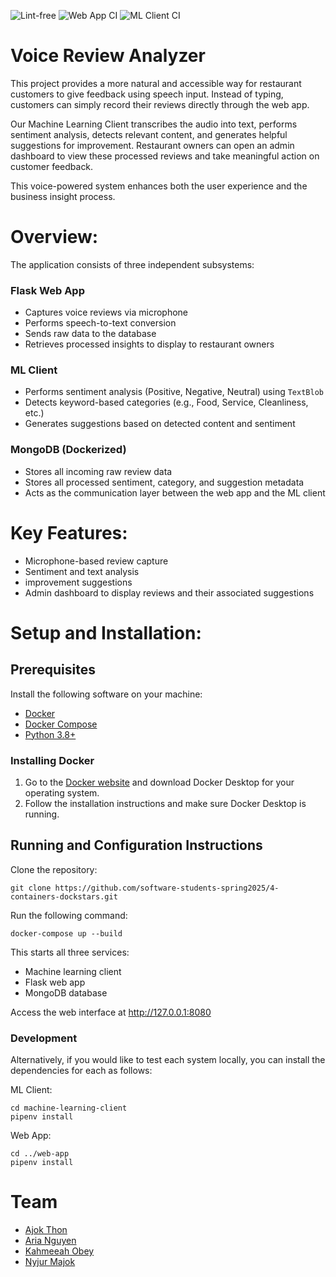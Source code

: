 ![Lint-free](https://github.com/nyu-software-engineering/containerized-app-exercise/actions/workflows/lint.yml/badge.svg)
![Web App CI](https://github.com/software-students-spring2025/4-containers-dockstars/actions/workflows/web-app-ci.yml/badge.svg?branch=main)
![ML Client CI](https://github.com/software-students-spring2025/4-containers-dockstars/actions/workflows/machine-learning-client-ci.yml/badge.svg?branch=main)

# Voice Review Analyzer 

This project provides a more natural and accessible way for restaurant customers to give feedback using speech input. Instead of typing, customers can simply record their reviews directly through the web app.

Our Machine Learning Client transcribes the audio into text, performs sentiment analysis, detects relevant content, and generates helpful suggestions for improvement. Restaurant owners can open an admin dashboard to view these processed reviews and take meaningful action on customer feedback.

This voice-powered system enhances both the user experience and the business insight process.

# Overview:
The application consists of three independent subsystems:

### Flask Web App
- Captures voice reviews via microphone
- Performs speech-to-text conversion
- Sends raw data to the database
- Retrieves processed insights to display to restaurant owners

### ML Client
- Performs sentiment analysis (Positive, Negative, Neutral) using ```TextBlob```
-  Detects keyword-based categories (e.g., Food, Service, Cleanliness, etc.)
- Generates suggestions based on detected content and sentiment

### MongoDB (Dockerized)
- Stores all incoming raw review data
- Stores all processed sentiment, category, and suggestion metadata
- Acts as the communication layer between the web app and the ML client

# Key Features:
- Microphone-based review capture
- Sentiment and text analysis
- improvement suggestions
- Admin dashboard to display reviews and their associated suggestions





# Setup and Installation:
## Prerequisites

Install the following software on your machine:

- [Docker](https://www.docker.com/)
- [Docker Compose](https://docs.docker.com/compose/)
- [Python 3.8+](https://www.python.org/downloads/)

### Installing Docker

1. Go to the [Docker website](https://www.docker.com/products/docker-desktop) and download Docker Desktop for your operating system.
2. Follow the installation instructions and make sure Docker Desktop is running.

## Running and Configuration Instructions

Clone the repository:
```shell
git clone https://github.com/software-students-spring2025/4-containers-dockstars.git
```

Run the following command:
```shell
docker-compose up --build
```
This starts all three services:
- Machine learning client
- Flask web app
- MongoDB database


Access the web interface at http://127.0.0.1:8080

### Development

Alternatively, if you would like to test each system locally, you can install the dependencies for each as follows:


ML Client:
```shell
cd machine-learning-client
pipenv install
```

Web App:
```shell
cd ../web-app
pipenv install
```





# Team
* [Ajok Thon](https://github.com/ajokt123)
* [Aria Nguyen](https://github.com/ariangn)
* [Kahmeeah Obey](https://github.com/kahmeeah)
* [Nyjur Majok](https://github.com/nyjur1)
